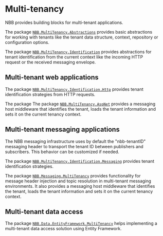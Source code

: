 # Multi-tenancy

NBB provides building blocks for multi-tenant applications.

The package [`NBB.MultiTenancy.Abstractions`](NBB.MultiTenancy.Abstractions#readme) provides basic abstractions for working with tenants like the tenant data structure, context, repository or configuration options.

The package [`NBB.MultiTenancy.Identification`](NBB.MultiTenancy.Identification#readme) provides abstractions for tenant identification from the current context like the incoming HTTP request or the received messaging envelope.

## Multi-tenant web applications

The package [`NBB.MultiTenancy.Identification.Http`](NBB.MultiTenancy.Identification.Http#readme) provides tenant identification strategies from HTTP requests.

The package The package [`NBB.MultiTenancy.AspNet`](NBB.MultiTenancy.AspNet#readme) provides a messaging host middleware that identifies the tenant, loads the tenant information and sets it on the current tenancy context.

## Multi-tenant messaging applications

The NBB messaging infrastructure uses by default the "nbb-tenantID" messaging header to transport the tenant ID between publishers and subscribers. This behavior can be customized if needed.

The package [`NBB.MultiTenancy.Identification.Messaging`](NBB.MultiTenancy.Identification.Messaging#readme) provides tenant identification strategies.

The package [`NBB.Messaging.MultiTenancy`](../Messaging/NBB.Messaging.MultiTenancy#readme) provides functionality for message header injection and topic resolution in multi-tenant messaging environments. It also provides a messaging host middleware that identifies the tenant, loads the tenant information and sets it on the current tenancy context.

## Multi-tenant data access

The package [`NBB.Data.EntityFramework.MultiTenancy`](../Data/NBB.Data.EntityFramework.MultiTenancy#readme) helps implementing a multi-tenant data access solution using Entity Framework.
